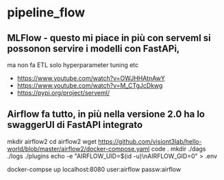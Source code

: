 # pipeline_flow



## MLFlow - questo mi piace in più con serveml si possonon servire i modelli con FastAPi,
ma non fa ETL solo hyperparameter tuning etc

- https://www.youtube.com/watch?v=OWJHHAtnAwY
- https://www.youtube.com/watch?v=M_CTgJcDkwg
- https://pypi.org/project/serveml/

## Airflow fa tutto, in più nella versione 2.0 ha lo swaggerUI di FastAPI integrato

mkdir airflow2
cd airflow2
wget https://github.com/visiont3lab/hello-world/blob/master/airflow2/docker-compose.yaml
code .
mkdir ./dags ./logs ./plugins
echo -e "AIRFLOW_UID=$(id -u)\nAIRFLOW_GID=0" > .env

docker-compse up
localhost:8080
user:airflow
passw:airflow
